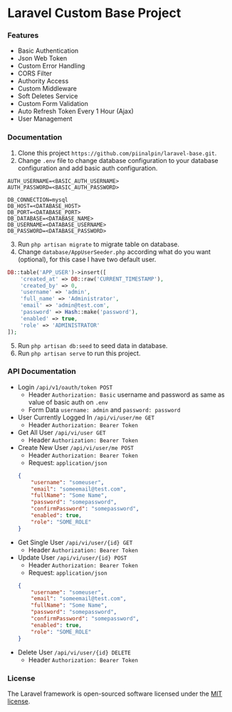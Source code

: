 # Laravel Custom Base Project


### Features

- Basic Authentication
- Json Web Token
- Custom Error Handling
- CORS Filter
- Authority Access
- Custom Middleware
- Soft Deletes Service
- Custom Form Validation
- Auto Refresh Token Every 1 Hour (Ajax)
- User Management

### Documentation
1. Clone this project `https://github.com/piinalpin/laravel-base.git`.
2. Change `.env` file to change database configuration to your database configuration and add basic auth configuration.
```
AUTH_USERNAME=<BASIC_AUTH_USERNAME>
AUTH_PASSWORD=<BASIC_AUTH_PASSWORD>

DB_CONNECTION=mysql
DB_HOST=<DATABASE_HOST>
DB_PORT=<DATABASE_PORT>
DB_DATABASE=<DATABASE_NAME>
DB_USERNAME=<DATABASE_USERNAME>
DB_PASSWORD=<DATABASE_PASSWORD>
```
3. Run `php artisan migrate` to migrate table on database.
4. Change `database/AppUserSeeder.php` according what do you want (optional), for this case I have two default user.
```php
DB::table('APP_USER')->insert([ 
	'created_at' => DB::raw('CURRENT_TIMESTAMP'),
	'created_by' => 0,
	'username' => 'admin',
    'full_name' => 'Administrator',
    'email' => 'admin@test.com',
    'password' => Hash::make('password'),
    'enabled' => true,
    'role' => 'ADMINISTRATOR'
]);
```
5. Run `php artisan db:seed` to seed data in database.
6. Run `php artisan serve` to run this project.

### API Documentation
- Login `/api/v1/oauth/token POST`
	- Header `Authorization: Basic` username and password as same as value of basic auth on `.env`
	- Form Data `username: admin` and `password: password`
- User Currently Logged In `/api/vi/user/me GET`
	- Header `Authorization: Bearer Token`
- Get All User `/api/vi/user GET`
	- Header `Authorization: Bearer Token`
- Create New User `/api/vi/user/me POST`
	- Header `Authorization: Bearer Token`
	- Request: `application/json`
	```json
	{
		"username": "someuser",
		"email": "someemail@test.com",
		"fullName": "Some Name",
		"password": "somepassword",
		"confirmPassword": "somepassword",
		"enabled": true,
		"role": "SOME_ROLE"
	}
	```
- Get Single User `/api/vi/user/{id} GET`
	- Header `Authorization: Bearer Token`
- Update User `/api/vi/user/{id} POST`
	- Header `Authorization: Bearer Token`
	- Request: `application/json`
	```json
	{
		"username": "someuser",
		"email": "someemail@test.com",
		"fullName": "Some Name",
		"password": "somepassword",
		"confirmPassword": "somepassword",
		"enabled": true,
		"role": "SOME_ROLE"
	}
	```
- Delete User `/api/vi/user/{id} DELETE`
	- Header `Authorization: Bearer Token`

### License

The Laravel framework is open-sourced software licensed under the [MIT license](https://opensource.org/licenses/MIT).
